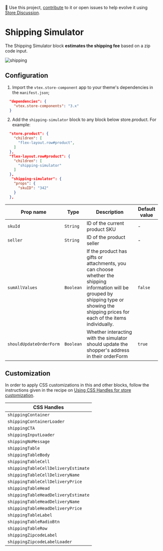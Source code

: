 📢 Use this project, [contribute](https://github.com/vtex-apps/store-components) to it or open issues to help evolve it using [Store Discussion](https://github.com/vtex-apps/store-discussion).

# Shipping Simulator

The Shipping Simulator block **estimates the shipping fee** based on a zip code input.

![shipping](https://user-images.githubusercontent.com/52087100/70262606-6ddb7c00-1773-11ea-91af-ededfd27aa95.png)

## Configuration

1. Import the `vtex.store-component` app to your theme's dependencies in the `manifest.json`;

```json
  "dependencies": {
    "vtex.store-components": "3.x"
  }
```

2. Add the `shipping-simulator` block to any block below store.product. For example:

```json
  "store.product": {
    "children": [
      "flex-layout.row#product",
    ]
  },
  "flex-layout.row#product": {
    "children": [
      "shipping-simulator"
    ]
  },
   "shipping-simulator": {
    "props": {
      "skuID": "342"
    }
  },
```

| Prop name               | Type      | Description                                                                                   | Default value |
| ----------------------- | --------- | --------------------------------------------------------------------------------------------- | ------------- |
| `skuId`                 | `String`  | ID of the current product SKU                                                                 | -             |
| `seller`                | `String`  | ID of the product seller                                                                      | -             |
| `sumAllValues`          | `Boolean` | If the product has gifts or attachments, you can choose whether the shipping information will be grouped by shipping type or showing the shipping prices for each of the items individually. | `false`       |
| `shouldUpdateOrderForm` | `Boolean` | Whether interacting with the simulator should update the shopper's address in their orderForm | `true`        |

## Customization

In order to apply CSS customizations in this and other blocks, follow the instructions given in the recipe on [Using CSS Handles for store customization](https://vtex.io/docs/recipes/style/using-css-handles-for-store-customization).

| CSS Handles                         |
| ----------------------------------- |
| `shippingContainer`                 |
| `shippingContainerLoader`           |
| `shippingCTA`                       |
| `shippingInputLoader`               |
| `shippingNoMessage`                 |
| `shippingTable`                     |
| `shippingTableBody`                 |
| `shippingTableCell`                 |
| `shippingTableCellDeliveryEstimate` |
| `shippingTableCellDeliveryName`     |
| `shippingTableCellDeliveryPrice`    |
| `shippingTableHead`                 |
| `shippingTableHeadDeliveryEstimate` |
| `shippingTableHeadDeliveryName`     |
| `shippingTableHeadDeliveryPrice`    |
| `shippingTableLabel`                |
| `shippingTableRadioBtn`             |
| `shippingTableRow`                  |
| `shippingZipcodeLabel`              |
| `shippingZipcodeLabelLoader`        |
